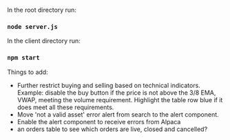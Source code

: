 In the root directory run:

### `node server.js`

In the client directory run:

### `npm start`

Things to add:
- Further restrict buying and selling based on technical indicators. Example: disable the buy button if the price is not above the 3/8 EMA, VWAP, meeting the volume requirement. Highlight the table row blue if it does meet all these requirements.
- Move 'not a valid asset' error alert from search to the alert component.
- Enable the alert component to receive errors from Alpaca
- an orders table to see which orders are live, closed and cancelled?
